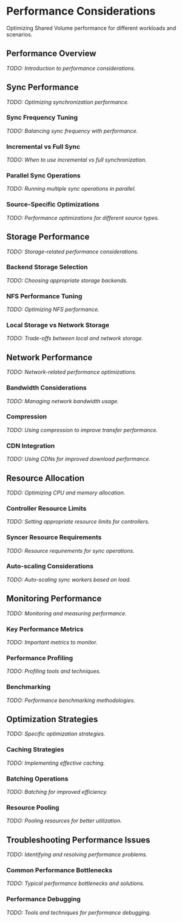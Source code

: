# Performance Considerations

Optimizing Shared Volume performance for different workloads and scenarios.

## Performance Overview

*TODO: Introduction to performance considerations.*

## Sync Performance

*TODO: Optimizing synchronization performance.*

### Sync Frequency Tuning
*TODO: Balancing sync frequency with performance.*

### Incremental vs Full Sync
*TODO: When to use incremental vs full synchronization.*

### Parallel Sync Operations
*TODO: Running multiple sync operations in parallel.*

### Source-Specific Optimizations
*TODO: Performance optimizations for different source types.*

## Storage Performance

*TODO: Storage-related performance considerations.*

### Backend Storage Selection
*TODO: Choosing appropriate storage backends.*

### NFS Performance Tuning
*TODO: Optimizing NFS performance.*

### Local Storage vs Network Storage
*TODO: Trade-offs between local and network storage.*

## Network Performance

*TODO: Network-related performance optimizations.*

### Bandwidth Considerations
*TODO: Managing network bandwidth usage.*

### Compression
*TODO: Using compression to improve transfer performance.*

### CDN Integration
*TODO: Using CDNs for improved download performance.*

## Resource Allocation

*TODO: Optimizing CPU and memory allocation.*

### Controller Resource Limits
*TODO: Setting appropriate resource limits for controllers.*

### Syncer Resource Requirements
*TODO: Resource requirements for sync operations.*

### Auto-scaling Considerations
*TODO: Auto-scaling sync workers based on load.*

## Monitoring Performance

*TODO: Monitoring and measuring performance.*

### Key Performance Metrics
*TODO: Important metrics to monitor.*

### Performance Profiling
*TODO: Profiling tools and techniques.*

### Benchmarking
*TODO: Performance benchmarking methodologies.*

## Optimization Strategies

*TODO: Specific optimization strategies.*

### Caching Strategies
*TODO: Implementing effective caching.*

### Batching Operations
*TODO: Batching for improved efficiency.*

### Resource Pooling
*TODO: Pooling resources for better utilization.*

## Troubleshooting Performance Issues

*TODO: Identifying and resolving performance problems.*

### Common Performance Bottlenecks
*TODO: Typical performance bottlenecks and solutions.*

### Performance Debugging
*TODO: Tools and techniques for performance debugging.*
